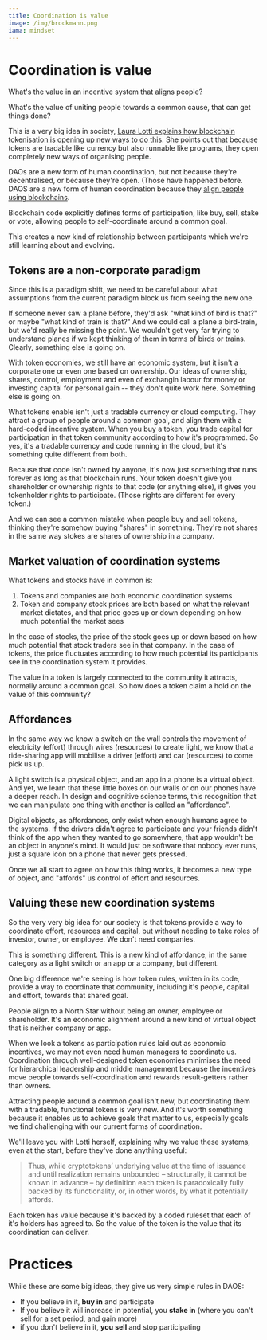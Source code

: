```yaml
---
title: Coordination is value
image: /img/brockmann.png
iama: mindset
---
```


# Coordination is value

What's the value in an incentive system that aligns people?

What's the value of uniting people towards a common cause, that can get things done?

This is a very big idea in society, [Laura Lotti explains how blockchain tokenisation is opening up new ways to do this](http://mediatheoryjournal.org/laura-lotti-blockchain-affordances/).  She points out that because tokens are tradable like currency but also runnable like programs, they open completely new ways of organising people.

DAOs are a new form of human coordination, but not because they're decentralised, or because they're open. (Those have happened before. DAOS are a new form of human coordination because they [align people using blockchains](http://mediatheoryjournal.org/laura-lotti-blockchain-affordances/).

Blockchain code explicitly defines forms of participation, like buy, sell, stake or vote, allowing people to self-coordinate around a common goal.

This creates a new kind of relationship between participants which we're still learning about and evolving.

## Tokens are a non-corporate paradigm

Since this is a paradigm shift, we need to be careful about what assumptions from the current paradigm block us from seeing the new one. 

If someone never saw a plane before, they'd ask "what kind of bird is that?" or maybe "what kind of train is that?" And we could call a plane a bird-train, but we'd really be missing the point. We wouldn't get very far trying to understand planes if we kept thinking of them in terms of birds or trains. Clearly, something else is going on.

With token economies, we still have an economic system, but it isn't a corporate one or even one based on ownership. Our ideas of ownership, shares, control, employment and even of exchangin labour for money or investing capital for personal gain -- they don't quite work here.  Something else is going on.

What tokens enable isn't just a tradable currency or cloud computing. They attract a group of people around a common goal, and align them with a hard-coded incentive system.  When you buy a token, you trade capital for participation in that token community according to how it's programmed. So yes, it's a tradable currency and code running in the cloud, but it's something quite different from both.

Because that code isn't owned by anyone, it's now just something that runs forever as long as that blockchain runs.  Your token doesn't give you shareholder or ownership rights to that code (or anything else), it gives you tokenholder rights to participate. (Those rights are different for every token.)

And we can see a common mistake when people buy and sell tokens, thinking they're somehow buying "shares" in something.  They're not shares in the same way stokes are shares of ownership in a company.


## Market valuation of coordination systems

What tokens and stocks have in common is:

1. Tokens and companies are both economic coordination systems
2. Token and company stock prices are both based on what the relevant market dictates, and that price goes up or down depending on how much potential the market sees

In the case of stocks, the price of the stock goes up or down based on how much potential that stock traders see in that company. In the case of tokens, the price fluctuates according to how much potential its participants see in the coordination system it provides.

The value in a token is largely connected to the community it attracts, normally around a common goal.  So how does a token claim a hold on the value of this community?

## Affordances

In the same way we know a switch on the wall controls the movement of electricity (effort) through wires (resources) to create light, we know that a ride-sharing app will mobilise a driver (effort) and car (resources) to come pick us up.  

A light switch is a physical object, and an app in a phone is a virtual object.  And yet, we learn that these little boxes on our walls or on our phones have a deeper reach.   In design and cognitive science terms, this recognition that we can manipulate one thing with another is called an "affordance".  

Digital objects, as affordances, only exist when enough humans agree to the systems.  If the drivers didn't agree to participate and your friends didn't think of the app when they wanted to go somewhere, that app wouldn't be an object in anyone's mind.  It would just be software that nobody ever runs, just a square icon on a phone that never gets pressed.

Once we all start to agree on how this thing works, it becomes a new type of object, and "affords" us control of effort and resources.

## Valuing these new coordination systems

So the very very big idea for our society is that tokens provide a way to coordinate effort, resources and capital, but without needing to take roles of investor, owner, or employee. We don't need companies. 

This is something different. This is a new kind of affordance, in the same category as a light switch or an app or a company, but different.


One big difference we're seeing is how token rules, written in its code, provide a way to coordinate that community, including it's people, capital and effort, towards that shared goal.

People align to a North Star without being an owner, employee or shareholder. It's an economic alignment around a new kind of virtual object that is neither company or app.

When we look a tokens as participation rules laid out as economic incentives, we may not even need human managers to coordinate us.  Coordination through well-designed token economies minimises the need for hierarchical leadership and middle management because the incentives move people towards self-coordination and rewards result-getters rather than owners.

Attracting people around a common goal isn't new, but coordinating them with a tradable, functional tokens is very new.  And it's worth something because it enables us to achieve goals that matter to us, especially goals we find challenging with our current forms of coordination.

We'll leave you with Lotti herself, explaining why we value these systems, even at the start, before they've done anything useful:

> Thus, while cryptotokens’ underlying value at the time of issuance and until realization remains unbounded – structurally, it cannot be known in advance – by definition each token is paradoxically fully backed by its functionality, or, in other words, by what it potentially affords.

Each token has value because it's backed by a coded ruleset that each of it's holders has agreed to. So the value of the token is the value that its coordination can deliver.

# Practices

While these are some big ideas, they give us very simple rules in DAOS:

- If you believe in it, **buy in** and participate
- If you believe it will increase in potential, you **stake in** (where you can't sell for a set period, and gain more)
- if you don't believe in it, **you sell** and stop participating
